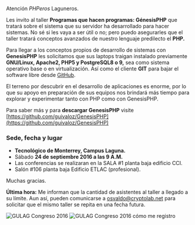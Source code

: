 
Atención _PHPeros_ Laguneros.

Les invito al taller **Programas que hacen programas: GénesisPHP** que tratará sobre el sistema que su servidor ha desarrollado para hacer sistemas. No sé si les vaya a ser útil o no; pero puedo asegurarles que el taller tratará conceptos avanzados de nuestro lenguaje predilecto el **PHP.**

Para llegar a los conceptos propios de desarrollo de sistemas con **GenesisPHP** les solicitamos que sus laptops traigan instalado previamente **GNU/Linux, Apache2, PHP5 y PostgreSQL8 o 9,** sea como sistema operativo base o en virtualización. Así como el cliente **GIT** para bajar el software libre desde [GitHub](https://github.com/).

El terreno por descubrir en el desarrollo de aplicaciones es enorme, por lo que su apoyo en preparación de sus equipos nos brindará más tiempo para explorar y experimentar tanto con PHP como con GenesisPHP.

Para saber más y para **descargar GenesisPHP** visite [https://github.com/guivaloz/GenesisPHP](https://github.com/guivaloz/GenesisPHP)

### Sede, fecha y lugar

* **Tecnológico de Monterrey, Campus Laguna.**
* Sábado **24 de septiembre 2016 a las 9 A.M.**
* Las conferencias se realizaran en la SALA #1 planta baja edificio CCI.
* Salón #106 planta baja Edificio ETLAC (profesional).

Muchas gracias.

**Última hora:** Me informan que la cantidad de asistentes al taller a llegado a su límite. Aun así, pueden comunicarse a [osvaldo@cryptolab.net﻿](mailto:osvaldo@cryptolab.net﻿) para solicitar que el mismo taller se repita en una fecha futura.

<img class="img-responsive" src="gulag-congreso-2016-genesisphp-invitacion/gulag-congreso-2016-poster-800x1035.jpg" alt="GULAG Congreso 2016">

<img class="img-responsive" src="gulag-congreso-2016-genesisphp-invitacion/gulag-congreso-2016-como-me-registro.jpg" alt="GULAG Congreso 2016 cómo me registro">
